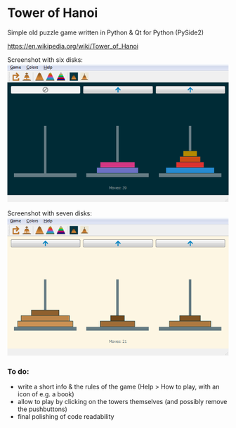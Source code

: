 # Tower of Hanoi
Simple old puzzle game written in Python & Qt for Python (PySide2)

https://en.wikipedia.org/wiki/Tower_of_Hanoi

Screenshot with six disks:
![Rainbow colors, dark background](screenshots/dark-bg.png)

Screenshot with seven disks:
![Natural colors, light background](screenshots/light-bg.png)

### To do:
* write a short info & the rules of the game (Help > How to play, with an icon of e.g. a book)
* allow to play by clicking on the towers themselves (and possibly remove the pushbuttons)
* final polishing of code readability
